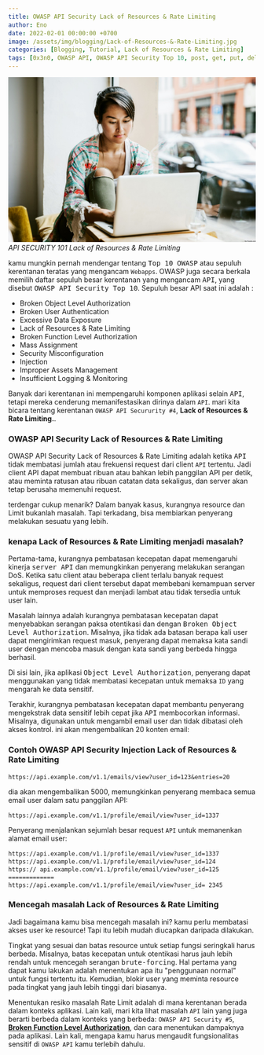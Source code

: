 ```yaml
---
title: OWASP API Security Lack of Resources & Rate Limiting
author: Eno
date: 2022-02-01 00:00:00 +0700
image: /assets/img/blogging/Lack-of-Resources-&-Rate-Limiting.jpg
categories: [Blogging, Tutorial, Lack of Resources & Rate Limiting]
tags: [0x3n0, OWASP API, OWASP API Security Top 10, post, get, put, delete, server API, CLient API, Grapql API, jwt, Broken User Authentication, Lack of Resources & Rate Limiting, OWASP API Security]
---
```


![img-description](/assets/img/blogging/Lack-of-Resources-&-Rate-Limiting.jpg)_API SECURITY 101 Lack of Resources & Rate Limiting_

kamu mungkin pernah mendengar tentang <kbd>Top 10 OWASP</kbd> atau sepuluh kerentanan teratas yang mengancam `Webapps`. OWASP juga secara berkala memilih daftar sepuluh besar kerentanan yang mengancam <kbd>API</kbd>, yang disebut <kbd>OWASP API Security Top 10</kbd>. Sepuluh besar API saat ini adalah :

- Broken Object Level Authorization 
- Broken User Authentication
- Excessive Data Exposure
- Lack of Resources & Rate Limiting
- Broken Function Level Authorization
- Mass Assignment
- Security Misconfiguration 
- Injection
- Improper Assets Management
- Insufficient Logging & Monitoring

Banyak dari kerentanan ini mempengaruhi komponen aplikasi selain <kbd>API</kbd>, tetapi mereka cenderung memanifestasikan dirinya dalam `API`. mari kita bicara tentang kerentanan `OWASP API Secururity #4`, **Lack of Resources & Rate Limiting.**.

### OWASP API Security Lack of Resources & Rate Limiting

OWASP API Security Lack of Resources & Rate Limiting adalah ketika <kbd>API</kbd> tidak membatasi jumlah atau frekuensi request dari client `API` tertentu. Jadi client API dapat membuat ribuan atau bahkan lebih panggilan API per detik, atau meminta ratusan atau ribuan catatan data sekaligus, dan server akan tetap berusaha memenuhi request.

terdengar cukup menarik? Dalam banyak kasus, kurangnya resource dan Limit bukanlah masalah. Tapi terkadang, bisa membiarkan penyerang melakukan sesuatu yang lebih.

### kenapa Lack of Resources & Rate Limiting menjadi masalah?

Pertama-tama, kurangnya pembatasan kecepatan dapat memengaruhi kinerja <kbd>server API</kbd> dan memungkinkan penyerang melakukan serangan DoS. Ketika satu client atau beberapa client terlalu banyak request sekaligus, request dari client tersebut dapat membebani kemampuan server untuk memproses request dan menjadi lambat atau tidak tersedia untuk user lain.

Masalah lainnya adalah kurangnya pembatasan kecepatan dapat menyebabkan serangan paksa otentikasi dan dengan <kbd>Broken Object Level Authorization</kbd>. Misalnya, jika tidak ada batasan berapa kali user dapat mengirimkan request masuk, penyerang dapat memaksa kata sandi user dengan mencoba masuk dengan kata sandi yang berbeda hingga berhasil. 

Di sisi lain, jika aplikasi <kbd>Object Level Authorization</kbd>, penyerang dapat menggunakan yang tidak membatasi kecepatan untuk memaksa `ID` yang mengarah ke data sensitif.

Terakhir, kurangnya pembatasan kecepatan dapat membantu penyerang mengekstrak data sensitif lebih cepat jika <kbd>API</kbd> membocorkan informasi. Misalnya, digunakan untuk mengambil email user dan tidak dibatasi oleh akses kontrol. ini akan mengembalikan 20 konten email:

### Contoh OWASP API Security Injection Lack of Resources & Rate Limiting

```
https://api.example.com/v1.1/emails/view?user_id=123&entries=20
```

dia akan mengembalikan 5000, memungkinkan penyerang membaca semua email user dalam satu panggilan API:

```
https://api.example.com/v1.1/profile/email/view?user_id=1337
```

Penyerang menjalankan sejumlah besar request `API` untuk memanenkan alamat email user:

```
https://api.example.com/v1.1/profile/email/view?user_id=1337 
https://api.example.com/v1.1/profile/email/view?user_id=124 
https:// api.example.com/v1.1/profile/email/view?user_id=125 
=============
https://api.example.com/v1.1/profile/email/view?user_id= 2345
```

### Mencegah masalah Lack of Resources & Rate Limiting

Jadi bagaimana kamu bisa mencegah masalah ini? 
kamu perlu membatasi akses user ke resource! Tapi itu lebih mudah diucapkan daripada dilakukan.

Tingkat yang sesuai dan batas resource untuk setiap fungsi seringkali harus berbeda. Misalnya, batas kecepatan untuk otentikasi harus jauh lebih rendah untuk mencegah serangan <kbd>brute-forcing</kbd>. Hal pertama yang dapat kamu lakukan adalah menentukan apa itu "penggunaan normal" untuk fungsi tertentu itu. Kemudian, blokir user yang meminta resource pada tingkat yang jauh lebih tinggi dari biasanya.

Menentukan resiko masalah Rate Limit adalah di mana kerentanan berada dalam konteks aplikasi. Lain kali, mari kita lihat masalah `API` lain yang juga berarti berbeda dalam konteks yang berbeda: `OWASP API Security #5`, [**Broken Function Level Authorization**](https://0x.3n0.us/Function-Level-Authorizationd), dan cara menentukan dampaknya pada aplikasi. Lain kali, mengapa kamu harus mengaudit fungsionalitas sensitif di `OWASP API` kamu terlebih dahulu.
